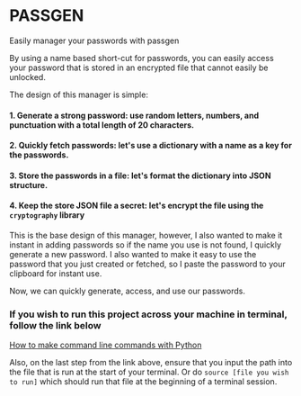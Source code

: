 # PASSGEN
Easily manager your passwords with passgen

By using a name based short-cut for passwords, you can easily access your password that is stored in an encrypted file that cannot easily be unlocked.

The design of this manager is simple:

#### 1. Generate a strong password: use random letters, numbers, and punctuation with a total length of 20 characters.

#### 2. Quickly fetch passwords: let's use a dictionary with a name as a key for the passwords.

#### 3. Store the passwords in a file: let's format the dictionary into JSON structure.

#### 4. Keep the store JSON file a secret: let's encrypt the file using the `cryptography` library

This is the base design of this manager, however, I also wanted to make it instant in adding passwords so if the name you use is not found, I quickly generate a new password.
I also wanted to make it easy to use the password that you just created or fetched, so I paste the password to your clipboard for instant use.

Now, we can quickly generate, access, and use our passwords.






### If you wish to run this project across your machine in terminal, follow the link below


<a href="https://dbader.org/blog/how-to-make-command-line-commands-with-python" target="_blank">How to make command line commands with Python</a>

Also, on the last step from the link above, ensure that you input the path into the file that is run at the start of your terminal. Or do `source [file you wish to run]` which should run that file at the beginning of a terminal session.
